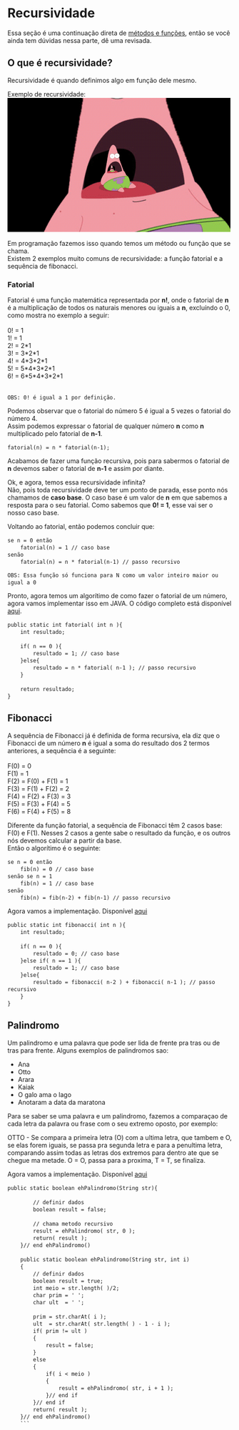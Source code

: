 # Recursividade

Essa seção é uma continuação direta de [métodos e funções](https://github.com/AlexandreVelloso/Introducao_JAVA/tree/master/Metodos%20e%20funcoes), então se você ainda tem dúvidas nessa parte, dê uma revisada.

## O que é recursividade?

Recursividade é quando definimos algo em função dele mesmo.

Exemplo de recursividade:<br>
![Compile](https://github.com/AlexandreVelloso/Introducao_JAVA/blob/master/Imagens/recursividade.gif)

Em programação fazemos isso quando temos um método ou função que se chama.<br>
Existem 2 exemplos muito comuns de recursividade: a função fatorial e a sequência de fibonacci.

### Fatorial

Fatorial é uma função matemática representada por **n!**, onde o fatorial de **n** é a multiplicação de todos os naturais menores ou iguais a **n**, excluíndo o 0, como mostra no exemplo a seguir:<br>
<br>
0! = 1<br>
1! = 1<br>
2! = 2\*1<br>
3! = 3\*2\*1<br>
4! = 4\*3\*2\*1<br>
5! = 5\*4\*3\*2\*1<br>
6! = 6\*5\*4\*3\*2\*1<br>
<br>
```
OBS: 0! é igual a 1 por definição.
```

Podemos observar que o fatorial do número 5 é igual a 5 vezes o fatorial do número 4.<br>
Assim podemos expressar o fatorial de qualquer número **n** como **n** multiplicado pelo fatorial de **n-1**.

```
fatorial(n) = n * fatorial(n-1);
```

Acabamos de fazer uma função recursiva, pois para sabermos o fatorial de **n** devemos saber o fatorial de **n-1** e assim por diante.<br>

Ok, e agora, temos essa recursividade infinita?<br>
Não, pois toda recursividade deve ter um ponto de parada, esse ponto nós chamamos de **caso base**. O caso base é um valor de **n** em que sabemos a resposta para o seu fatorial. Como sabemos que **0! = 1**, esse vai ser o nosso caso base.<br>

Voltando ao fatorial, então podemos concluir que:

```
se n = 0 então
    fatorial(n) = 1 // caso base
senão
    fatorial(n) = n * fatorial(n-1) // passo recursivo
```

```
OBS: Essa função só funciona para N como um valor inteiro maior ou igual a 0
```

Pronto, agora temos um algorítimo de como fazer o fatorial de um número, agora vamos implementar isso em JAVA. O código completo está disponível [aqui](https://github.com/AlexandreVelloso/Introducao_JAVA/blob/master/Recursividade/Codigo/Fatorial.java).

```
public static int fatorial( int n ){
    int resultado;

    if( n == 0 ){
        resultado = 1; // caso base
    }else{
        resultado = n * fatorial( n-1 ); // passo recursivo
    }

    return resultado;
}
```

## Fibonacci

A sequência de Fibonacci já é definida de forma recursiva, ela diz que o Fibonacci de um número **n** é igual a soma do resultado dos 2 termos anteriores, a sequência é a seguinte:<br>
<br>
F(0) = 0<br>
F(1) = 1<br>
F(2) = F(0) + F(1) = 1<br>
F(3) = F(1) + F(2) = 2<br>
F(4) = F(2) + F(3) = 3<br>
F(5) = F(3) + F(4) = 5<br>
F(6) = F(4) + F(5) = 8<br>

Diferente da função fatorial, a sequência de Fibonacci têm 2 casos base: F(0) e F(1). Nesses 2 casos a gente sabe o resultado da função, e os outros nós devemos calcular a partir da base.<br>
Então o algorítimo é o seguinte:

```
se n = 0 então
    fib(n) = 0 // caso base
senão se n = 1
    fib(n) = 1 // caso base
senão
    fib(n) = fib(n-2) + fib(n-1) // passo recursivo
```

Agora vamos a implementação. Disponível [aqui](https://github.com/AlexandreVelloso/Introducao_JAVA/blob/master/Recursividade/Codigo/Fibonacci.java)

```
public static int fibonacci( int n ){
    int resultado;

    if( n == 0 ){
        resultado = 0; // caso base
    }else if( n == 1 ){
        resultado = 1; // caso base
    }else{
        resultado = fibonacci( n-2 ) + fibonacci( n-1 ); // passo recursivo
    }
}
```

## Palindromo

Um palindromo e uma palavra que pode ser lida de frente pra tras ou de tras para frente.
Alguns exemplos de palindromos sao:

- Ana 
- Otto
- Arara
- Kaiak
- O galo ama o lago
- Anotaram a data da maratona

Para se saber se uma palavra e um palindromo, fazemos a comparaçao de cada letra da palavra ou frase com o seu extremo oposto,
por exemplo:

OTTO - Se compara a primeira letra (O) com a ultima letra, que tambem e O, se elas forem iguais, se passa pra segunda letra e 
para a penultima letra, comparando assim todas as letras dos extremos para dentro ate que se chegue ma metade. 
O = O, passa para a proxima,
T = T, se finaliza.

Agora vamos a implementação. Disponível [aqui](https://github.com/AlexandreVelloso/Introducao_JAVA/blob/master/Recursividade/Codigo/Palindromo.java)

```
public static boolean ehPalindromo(String str){

        // definir dados
        boolean result = false; 

        // chama metodo recursivo
        result = ehPalindromo( str, 0 );
        return( result );
    }// end ehPalindromo()

    public static boolean ehPalindromo(String str, int i)
    {
        // definir dados
        boolean result = true;
        int meio = str.length( )/2;
        char prim = ' ';
        char ult  = ' ';

        prim = str.charAt( i );
        ult  = str.charAt( str.length( ) - 1 - i ); 
        if( prim != ult )
        {
            result = false;
        }
        else
        {       
            if( i < meio )
            {
                result = ehPalindromo( str, i + 1 );
            }// end if
        }// end if
        return( result );
    }// end ehPalindromo()
    ```